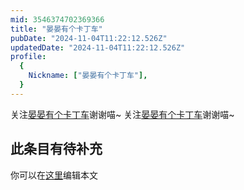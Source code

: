 ```yaml
---
mid: 3546374702369366
title: "晏晏有个卡丁车"
pubDate: "2024-11-04T11:22:12.526Z"
updatedDate: "2024-11-04T11:22:12.526Z"
profile:
  {
    Nickname: ["晏晏有个卡丁车"],
  }
---
```


关注[晏晏有个卡丁车](https://space.bilibili.com/3546374702369366)谢谢喵~ 关注[晏晏有个卡丁车](https://space.bilibili.com/3546374702369366)谢谢喵~

## 此条目有待补充
你可以在[这里](https://github.com/Yuhanawa/VTuber.ICU/edit/master/src/content/v/晏晏有个卡丁车/index.md)编辑本文
